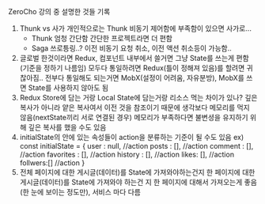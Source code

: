 ZeroCho 강의 중 설명한 것들 기록
1. Thunk vs 사가
    개인적으로는 Thunk
    비동기 제어함에 부족함이 있으면 사가로...
    - Thunk
        엄청 간단함
        간단한 프로젝트라면 더 편함
    - Saga
        쓰로틍링..?
        이전 비동기 요청 취소, 이전 액션 취소등이 가능함..
2. 글로벌 한것이라면 Redux, 컴포넌트 내부에서 쓸거면 그냥 State를 쓰는게 편함(기준을 정하기 나름임)
    모두다 통일하려면 Redux(틀이 정해져 있음)를 할려면 귀찮아짐..
    전부다 통일해도 되는거면 MobX(설정이 어려움, 자유분방), MobX를 쓰면 State를 사용하지 않아도 됨
3. Redux Store에 담는 거랑 Local State에 담는거랑 리소스 먹는 차이가 있나?
    깊은 복사가 아니라 얕은 복사여서 이전 것을 참조이기 때문에 생각보다 메모리를 먹지 않음(nextState끼리 서로 연결된 경우)
    메모리가 부족하다면 불변셩을 유지하기 위해 깊은 복사를 했을 수도 있음
4. initialState의 안에 있는 속성들이 action을 분류하는 기준이 될 수도 있음
    ex)
        const initialState = {
            user : null, //action
            posts : [], //action
            comment : [], //action
            favorites : [], //action
            history : [], //action
            likes: [], //action
            follwers:[] //action
        }
5. 전체 페이지에 대한 게시글(데이터)를 State에 가져와야하는건지  한 페이지에 대한 게시글(데이터)를 State에 가져와야 하는건 지
    한 페이지에 대해서 가져오는게 좋음(한 눈에 보이는 정도만), 서비스 마다 다름